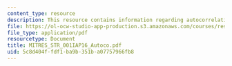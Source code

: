 ```yaml
---
content_type: resource
description: This resource contains information regarding autocorrelation exercise.
file: https://ol-ocw-studio-app-production.s3.amazonaws.com/courses/res-str-001-geographic-information-system-gis-tutorial-january-iap-2016/5c8d404ffdf1ba9b351ba07757966fb8_MITRES_STR_001IAP16_Autoco.pdf
file_type: application/pdf
resourcetype: Document
title: MITRES_STR_001IAP16_Autoco.pdf
uid: 5c8d404f-fdf1-ba9b-351b-a07757966fb8
---
```

